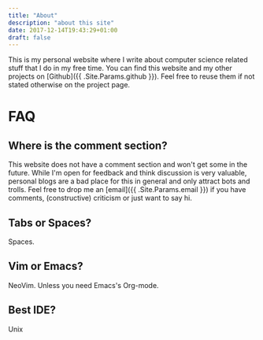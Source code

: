 ```yaml
---
title: "About"
description: "about this site"
date: 2017-12-14T19:43:29+01:00
draft: false
---
```


This is my personal website where I write about computer science related stuff
that I do in my free time.
You can find this website and my other projects on
[Github]({{ .Site.Params.github }}). Feel free to reuse them if not stated
otherwise on the project page.

# FAQ

## Where is the comment section?
This website does not have a comment section and won't get some in the future.
While I'm open for feedback and think discussion is very valuable, personal
blogs are a bad place for this in general and only attract bots and trolls.
Feel free to drop me an [email]({{ .Site.Params.email }}) if you have comments,
(constructive) criticism or just want to say hi.

## Tabs or Spaces?
Spaces.

## Vim or Emacs?
NeoVim. Unless you need Emacs's Org-mode.

## Best IDE?
Unix
